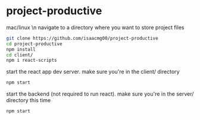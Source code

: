 # project-productive

mac/linux \n
navigate to a directory where you want to store project files
```sh
git clone https://github.com/isaacmg00/project-productive
cd project-productive
npm install
cd client/
npm i react-scripts
```
start the react app dev server. make sure you're in the client/ directory
```sh
npm start
```

start the backend (not required to run react). make sure you're in the server/ directory this time
```sh
npm start
```

